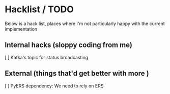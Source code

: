 # Hacklist / TODO

Below is a hack list, places where I'm not particularly happy with the current implementation

## Internal hacks (sloppy coding from me)
[ ] Kafka's topic for status broadcasting


## External (things that'd get better with more )
[ ] PyERS dependency: We need to rely on ERS
